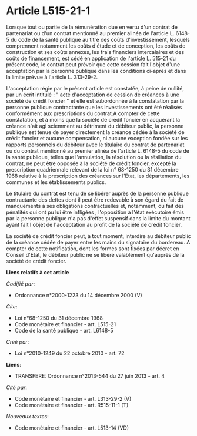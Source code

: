 # Article L515-21-1

Lorsque tout ou partie de la rémunération due en vertu d'un contrat de partenariat ou d'un contrat mentionné au premier
alinéa de l'article L. 6148-5 du code de la santé publique au titre des coûts d'investissement, lesquels comprennent
notamment les coûts d'étude et de conception, les coûts de construction et ses coûts annexes, les frais financiers
intercalaires et des coûts de financement, est cédé en application de l'article L. 515-21 du présent code, le contrat peut
prévoir que cette cession fait l'objet d'une acceptation par la personne publique dans les conditions ci-après et dans la
limite prévue à l'article L. 313-29-2.

L'acceptation régie par le présent article est constatée, à peine de nullité, par un écrit intitulé : " acte d'acceptation de
cession de créances à une société de crédit foncier " et elle est subordonnée à la constatation par la personne publique
contractante que les investissements ont été réalisés conformément aux prescriptions du contrat.A compter de cette
constatation, et à moins que la société de crédit foncier en acquérant la créance n'ait agi sciemment au détriment du
débiteur public, la personne publique est tenue de payer directement la créance cédée à la société de crédit foncier et
aucune compensation, ni aucune exception fondée sur les rapports personnels du débiteur avec le titulaire du contrat de
partenariat ou du contrat mentionné au premier alinéa de l'article L. 6148-5 du code de la santé publique, telles que
l'annulation, la résolution ou la résiliation du contrat, ne peut être opposée à la société de crédit foncier, excepté la
prescription quadriennale relevant de la loi n° 68-1250 du 31 décembre 1968 relative à la prescription des créances sur
l'Etat, les départements, les communes et les établissements publics. 

Le titulaire du contrat est tenu de se libérer auprès de la personne publique contractante des dettes dont il peut être
redevable à son égard du fait de manquements à ses obligations contractuelles et, notamment, du fait des pénalités qui ont pu
lui être infligées ; l'opposition à l'état exécutoire émis par la personne publique n'a pas d'effet suspensif dans la limite
du montant ayant fait l'objet de l'acceptation au profit de la société de crédit foncier. 

La société de crédit foncier peut, à tout moment, interdire au débiteur public de la créance cédée de payer entre les mains
du signataire du bordereau. A compter de cette notification, dont les formes sont fixées par décret en Conseil d'Etat, le
débiteur public ne se libère valablement qu'auprès de la société de crédit foncier.

**Liens relatifs à cet article**

_Codifié par_:

  - Ordonnance n°2000-1223 du 14 décembre 2000 (V)

_Cite_:

  - Loi n°68-1250 du 31 décembre 1968
  - Code monétaire et financier - art. L515-21
  - Code de la santé publique - art. L6148-5

_Créé par_:

  - Loi n°2010-1249 du 22 octobre 2010 - art. 72

**Liens**:

  - TRANSFERE: Ordonnance n°2013-544 du 27 juin 2013 - art. 4

_Cité par_:

  - Code monétaire et financier - art. L313-29-2 (V)
  - Code monétaire et financier - art. R515-11-1 (T)

_Nouveaux textes_:

  - Code monétaire et financier - art. L513-14 (VD)
